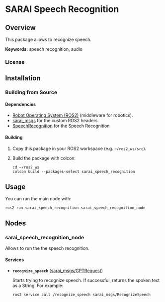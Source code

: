 # SARAI Speech Recognition

## Overview

This package allows to recognize speech.

**Keywords:** speech recognition, audio

### License

## Installation

### Building from Source

#### Dependencies

- [Robot Operating System (ROS2)](https://docs.ros.org/en/humble/index.html) (middleware for robotics).
- [sarai_msgs](https://gitlab.kit.edu/kit/iar/sarai/software/ros2/sarai-standalone/sarai_msgs) for the custom ROS2 headers.
- [SpeechRecognition](https://pypi.org/project/SpeechRecognition/) for the Speech Recognition

#### Building

1) Copy this package in your ROS2 workspace (e.g. `~/ros2_ws/src`).

2) Build the package with colcon:
    ```
    cd ~/ros2_ws
    colcon build --packages-select sarai_speech_recognition
    ```

## Usage

You can run the main node with:
```
ros2 run sarai_speech_recognition sarai_speech_recognition_node
```

## Nodes

### sarai_speech_recognition_node

Allows to run the the speech recognition.

#### Services

* **`recognize_speech`** ([sarai_msgs/GPTRequest](https://gitlab.kit.edu/kit/iar/sarai/software/ros2/sarai-standalone/sarai_msgs/-/blob/main/srv/GPTRequest.srv))
        
    Starts trying to recognize speech. If successful, returns the spoken text as a String. For example:
    ```
    ros2 service call /recognize_speech sarai_msgs/RecognizeSpeech
    ```

